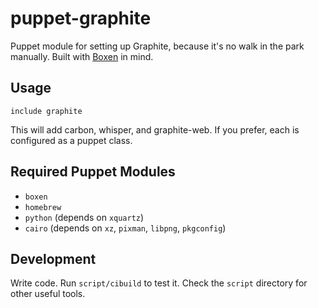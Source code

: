 # puppet-graphite

Puppet module for setting up Graphite, because it's no walk in the park manually. Built with
[Boxen](https://github.com/boxen/boxen) in mind.

## Usage

```puppet
include graphite
```

This will add carbon, whisper, and graphite-web.  If you prefer, each is configured as a puppet class.

## Required Puppet Modules

* `boxen`
* `homebrew`
* `python` (depends on `xquartz`)
* `cairo` (depends on `xz`, `pixman`, `libpng`, `pkgconfig`)

## Development

Write code. Run `script/cibuild` to test it. Check the `script` directory for
other useful tools.
